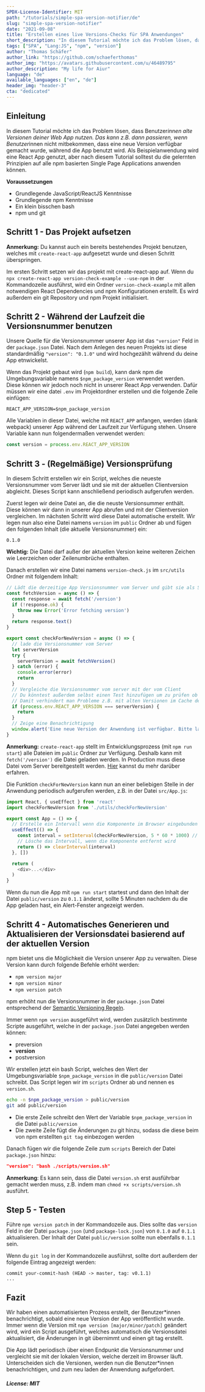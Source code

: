 ```yaml
---
SPDX-License-Identifier: MIT
path: "/tutorials/simple-spa-version-notifier/de"
slug: "simple-spa-version-notifier"
date: "2021-09-08"
title: "Erstellen eines live Versions-Checks für SPA Anwendungen"
short_description: "In diesem Tutorial möchte ich das Problem lösen, dass Benutzer*innen alte Versionen deiner Web App nutzen, z.B. weil eine neue Version der App während der Nutzung verfügbar gemacht wurde."
tags: ["SPA", "Lang:JS", "npm", "version"]
author: "Thomas Schäfer"
author_link: "https://github.com/schaeferthomas"
author_img: "https://avatars.githubusercontent.com/u/46489795"
author_description: "My life for Aiur"
language: "de"
available_languages: ["en", "de"]
header_img: "header-3"
cta: "dedicated"
---
```


## Einleitung

In diesem Tutorial möchte ich das Problem lösen, dass Benutzer*innen alte Versionen deiner Web App nutzen. Das kann z.B. dann passieren, wenn Benutzer*innen nicht mitbekommen, dass eine neue Version verfügbar gemacht wurde, während die App benutzt wird. Als Beispielanwendung wird eine React App genutzt, aber nach diesem Tutorial solltest du die gelernten Prinzipien auf alle npm basierten Single Page Applications anwenden können.

**Voraussetzungen**

- Grundlegende JavaScript/ReactJS Kenntnisse
- Grundlegende npm Kenntnisse
- Ein klein bisschen bash
- npm und git

## Schritt 1 - Das Projekt aufsetzen

**Anmerkung:** Du kannst auch ein bereits bestehendes Projekt benutzen, welches mit `create-react-app` aufgesetzt wurde und diesen Schritt überspringen.

Im ersten Schritt setzen wir das projekt mit create-react-app auf. Wenn du `npx create-react-app version-check-example --use-npm` in der Kommandozeile ausführst, wird ein Ordner `version-check-example` mit allen notwendigen React Dependencies und npm Konfigurationen erstellt. Es wird außerdem ein git Repository und npm Projekt initialisiert.

## Schritt 2 - Während der Laufzeit die Versionsnummer benutzen

Unsere Quelle für die Versionsnummer unserer App ist das `"version"` Feld in der `package.json` Datei. Nach dem Anlegen des neuen Projekts ist diese standardmäßig `"version": "0.1.0"` und wird hochgezählt während du deine App etnwickelst.

Wenn das Projekt gebaut wird (`npm build`), kann dank npm die Umgebungsvariable namens `$npm_package_version` verwendet werden. Diese können wir jedoch noch nicht in unserer React App verwenden. Dafür müssen wir eine datei `.env` im Projektordner erstellen und die folgende Zeile einfügen:

```dotenv
REACT_APP_VERSION=$npm_package_version
```

Alle Variablen in dieser Datei, welche mit `REACT_APP` anfangen, werden (dank webpack) unserer App während der Laufzeit zur Verfügung stehen. Unsere Variable kann nun folgendermaßen verwendet werden:

```js
const version = process.env.REACT_APP_VERSION
```

## Schritt 3 - (Regelmäßige) Versionsprüfung

In diesem Schritt erstellen wir ein Script, welches die neueste Versionsnummer vom Server lädt und sie mit der aktuellen Clientversion abgleicht. Dieses Script kann anschließend periodisch aufgerufen werden.

Zuerst legen wir deine Datei an, die die neuste Versionsummer enthält.
Diese können wir dann in unserer App abrufen und mit der Clientversion vergleichen. Im nächsten Schritt wird diese Datei automatische erstellt.
Wir legen nun also eine Datei namens `version` im `public` Ordner ab und fügen den folgenden Inhalt (die aktuelle Versionsnummer) ein:

```text
0.1.0
```

**Wichtig:** Die Datei darf außer der aktuellen Version keine weiteren Zeichen wie Leerzeichen oder Zeilenumbrüche enthalten.

Danach erstellen wir eine Datei namens `version-check.js` im `src/utils` Ordner mit folgendem Inhalt:

```js
// Lädt die derzeitige App Versionsnummer vom Server und gibt sie als String zurück
const fetchVersion = async () => {
  const response = await fetch('/version')
  if (!response.ok) {
    throw new Error('Error fetching version')
  }
  return response.text()
}

export const checkForNewVersion = async () => {
  // lade die Versionsnummer vom Server
  let serverVersion
  try {
    serverVersion = await fetchVersion()
  } catch (error) {
    console.error(error)
    return
  }
  // Vergleiche die Versionsnummer vom server mit der vom Client
  // Du könntest außerdem selbst einen Test hinzufügen um zu prüfen ob die Server version tatsächlich neuer ist, als die Clientversion
  // Damit verhindert man Probleme z.B. mit alten Versionen im Cache des Servers
  if (process.env.REACT_APP_VERSION === serverVersion) {
    return
  }
  // Zeige eine Benachrichtigung
  window.alert('Eine neue Version der Anwendung ist verfügbar. Bitte laden Sie die Seite neu.')
}
```

**Anmerkung:** `create-react-app` stellt im Entwicklungsprozess (mit `npm run start`) alle Dateien im `public` Ordner zur Verfügung. Deshalb kann mit `fetch('/version')` die Datei geladen werden. In Production muss diese Datei vom Server bereitgestellt werden. [Hier](https://create-react-app.dev/docs/using-the-public-folder/) kannst du mehr darüber erfahren.

Die Funktion `checkForNewVersion` kann nun an einer beliebigen Stelle in der Anwendung periodisch aufgerufen werden, z.B. in der Datei `src/App.js`:

```js
import React, { useEffect } from 'react'
import checkForNewVersion from './utils/checkForNewVersion'

export const App = () => {
  // Erstelle ein Intervall wenn die Komponente im Browser eingebunden wird und prüfe die Version alle 5 Minuten
  useEffect(() => {
    const interval = setInterval(checkForNewVersion, 5 * 60 * 1000) // prüfe alle 5 Minuten
    // Lösche das Intervall, wenn die Komponente entfernt wird
    return () => clearInterval(interval)
  }, [])

  return (
    <div>...</div>
  )
}
```

Wenn du nun die App mit `npm run start` startest und dann den Inhalt der Datei `public/version` zu `0.1.1` änderst, sollte 5 Minuten nachdem du die App geladen hast, ein Alert-Fenster angezeigt werden.

## Schritt 4 - Automatisches Generieren und Aktualisieren der Versionsdatei basierend auf der aktuellen Version

npm bietet uns die Möglichkeit die Version unserer App zu verwalten. Diese Version kann durch folgende Befehle erhöht werden:

- `npm version major`
- `npm version minor`
- `npm version patch`

npm erhöht nun die Versionsnummer in der `package.json` Datei entsprechend der [Semantic Versioning Regeln](https://semver.org/#summary).

Immer wenn `npm version` ausgeführt wird, werden zusätzlich bestimmte Scripte ausgeführt, welche in der `package.json` Datei angegeben werden können:

- preversion
- **version**
- postversion

Wir erstellen jetzt ein bash Script, welches den Wert der Umgebungsvariable `$npm_package_version` in die `public/version` Datei schreibt. Das Script legen wir im `scripts` Ordner ab und nennen es `version.sh`.

```bash
echo -n $npm_package_version > public/version
git add public/version
```

- Die erste Zeile schreibt den Wert der Variable `$npm_package_version` in die Datei `public/version`
- Die zweite Zeile fügt die Änderungen zu git hinzu, sodass die diese beim von npm erstellten `git tag` einbezogen werden

Danach fügen wir die folgende Zeile zum `scripts` Bereich der Datei `package.json` hinzu:

```json
"version": "bash ./scripts/version.sh"
```

**Anmerkung**: Es kann sein, dass die Datei `version.sh` erst ausführbar gemacht werden muss, z.B. indem man `chmod +x scripts/version.sh` ausführt.

## Step 5 - Testen

Führe `npm version patch` in der Kommandozeile aus. Dies sollte das `version` Feld in der Datei `package.json` (und `package-lock.json`) von `0.1.0` auf `0.1.1` aktualisieren. Der Inhalt der Datei `public/version` sollte nun ebenfalls `0.1.1` sein.

Wenn du `git log` in der Kommandozeile ausführst, sollte dort außerdem der folgende Eintrag angezeigt werden:

```text
commit your-commit-hash (HEAD -> master, tag: v0.1.1)
...
```

## Fazit

Wir haben einen automatisierten Prozess erstellt, der Benutzer*innen benachrichtigt, sobald eine neue Version der App veröffentlicht wurde. Immer wenn die Version mit `npm version [major/minor/patch]` geändert wird, wird ein Script ausgeführt, welches automatisch die Versionsdatei aktualisiert, die Änderungen in git übernimmt und einen git tag erstellt.

Die App lädt periodisch über einen Endpunkt die Versionsnummer und vergleicht sie mit der lokalen Version, welche derzeit im Browser läuft. Unterscheiden sich die Versionen, werden nun die Benutzer*innen benachrichtigen, und zum neu laden der Anwendung aufgefordert.

##### License: MIT

<!--

Contributor's Certificate of Origin

By making a contribution to this project, I certify that:

(a) The contribution was created in whole or in part by me and I have
    the right to submit it under the license indicated in the file; or

(b) The contribution is based upon previous work that, to the best of my
    knowledge, is covered under an appropriate license and I have the
    right under that license to submit that work with modifications,
    whether created in whole or in part by me, under the same license
    (unless I am permitted to submit under a different license), as
    indicated in the file; or

(c) The contribution was provided directly to me by some other person
    who certified (a), (b) or (c) and I have not modified it.

(d) I understand and agree that this project and the contribution are
    public and that a record of the contribution (including all personal
    information I submit with it, including my sign-off) is maintained
    indefinitely and may be redistributed consistent with this project
    or the license(s) involved.

Signed-off-by: Thomas Schäfer <t.schaefer@headtrip.eu>

-->
